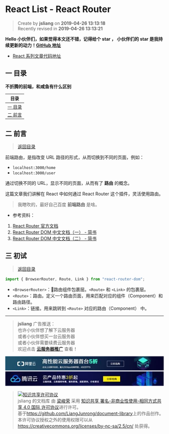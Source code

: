 React List - React Router
===

> Create by **jsliang** on **2019-04-26 13:13:18**  
> Recently revised in **2019-04-26 13:13:21**

**Hello 小伙伴们，如果觉得本文还不错，记得给个 **star** ， 小伙伴们的 **star** 是我持续更新的动力！[GitHub 地址](https://github.com/LiangJunrong/document-library/blob/master/JavaScript-library/React/ReactList-ReactRouter.md)**

* [React 系列文章代码地址](https://github.com/LiangJunrong/React)

## <a name="chapter-one" id="chapter-one">一 目录</a>

**不折腾的前端，和咸鱼有什么区别**

| 目录 |
| --- | 
| [一 目录](#chapter-one) | 
| <a name="catalog-chapter-two" id="catalog-chapter-two"></a>[二 前言](#chapter-two) |

## <a name="chapter-two" id="chapter-two">二 前言</a>

> [返回目录](#chapter-one)

前端路由，是指改变 URL 路径的形式，从而切换到不同的页面，例如：

* `localhost:3000/home`
* `localhost:3000/user`

通过切换不同的 URL，显示不同的页面，从而有了 **路由** 的概念。

这篇文章我们讲解在 React 中如何通过 React Router 这个插件，灵活使用路由。

> 我瞎吹的，最好自己百度 **前端路由** 是啥。

* 参考资料：

1. [React Router 官方文档](https://reacttraining.com/react-router/web/guides/quick-start)
2. [React Router DOM 中文文档（一） - 简书](https://www.jianshu.com/p/97e4af32811a)
3. [React Router DOM 中文文档（二） - 简书](https://www.jianshu.com/p/5796c360e776)

## <a name="chapter-three" id="chapter-three">三 初试</a>

> [返回目录](#chapter-one)

```js
import { BrowserRouter, Route, Link } from "react-router-dom";
```

* `<BrowserRouter>`：路由组件包裹层。`<Route>` 和 `<Link>` 的包裹层。
* `<Route>`：路由。定义一个路由页面，用来匹配对应的组件（Component）和路由路径。
* `<Link>`：链接。用来跳转到 `<Route>` 对应的路由（Component） 中。

---

> **jsliang** 广告推送：  
> 也许小伙伴想了解下云服务器  
> 或者小伙伴想买一台云服务器  
> 或者小伙伴需要续费云服务器  
> 欢迎点击 **[云服务器推广](https://github.com/LiangJunrong/document-library/blob/master/other-library/Monologue/%E7%A8%B3%E9%A3%9F%E8%89%B0%E9%9A%BE.md)** 查看！

[![图](../../public-repertory/img/z-small-seek-ali-3.jpg)](https://promotion.aliyun.com/ntms/act/qwbk.html?userCode=w7hismrh)
[![图](../../public-repertory/img/z-small-seek-tencent-2.jpg)](https://cloud.tencent.com/redirect.php?redirect=1014&cps_key=49f647c99fce1a9f0b4e1eeb1be484c9&from=console)

> <a rel="license" href="http://creativecommons.org/licenses/by-nc-sa/4.0/"><img alt="知识共享许可协议" style="border-width:0" src="https://i.creativecommons.org/l/by-nc-sa/4.0/88x31.png" /></a><br /><span xmlns:dct="http://purl.org/dc/terms/" property="dct:title">jsliang 的文档库</span> 由 <a xmlns:cc="http://creativecommons.org/ns#" href="https://github.com/LiangJunrong/document-library" property="cc:attributionName" rel="cc:attributionURL">梁峻荣</a> 采用 <a rel="license" href="http://creativecommons.org/licenses/by-nc-sa/4.0/">知识共享 署名-非商业性使用-相同方式共享 4.0 国际 许可协议</a>进行许可。<br />基于<a xmlns:dct="http://purl.org/dc/terms/" href="https://github.com/LiangJunrong/document-library" rel="dct:source">https://github.com/LiangJunrong/document-library</a>上的作品创作。<br />本许可协议授权之外的使用权限可以从 <a xmlns:cc="http://creativecommons.org/ns#" href="https://creativecommons.org/licenses/by-nc-sa/2.5/cn/" rel="cc:morePermissions">https://creativecommons.org/licenses/by-nc-sa/2.5/cn/</a> 处获得。